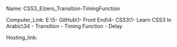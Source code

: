
Name: CSS3_Elzero_Transition-TimingFunction

Computer_Link: E:\5- GitHub\1- Front End\4- CSS3\1- Learn CSS3 In Arabic\34 - Transition - Timing Function - Delay

Hosting_link:

